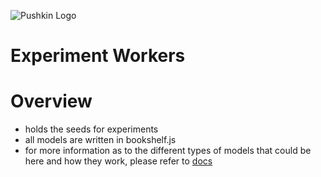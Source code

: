 ![Pushkin Logo](http://i.imgur.com/ncRJMJ5.png)

# Experiment Workers

# Overview
* holds the seeds for experiments
* all models are written in bookshelf.js 
* for more information as to the different types of models that could be here and how they work, please refer to [docs](http://github.com/pushkin-npm/pushkin-cli)
